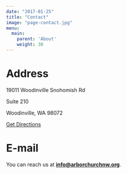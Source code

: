 ```yaml
---
date: "2017-01-25"
title: "Contact"
image: "page-contact.jpg"
menu:
  main:
    parent: 'About'
    weight: 30
---
```


# Address 

<div class="text-center">

<p>19011 Woodinville Snohomish Rd</p>

<p>Suite 210</p>

<p>Woodinville, WA 98072</p>

<a class="page-button" href="https://www.google.com/maps/place/19011+Woodinville+Snohomish+Rd,+Woodinville,+WA+98072/@47.7657651,-122.1576943,17z/data=!3m1!4b1!4m5!3m4!1s0x54900e9a33e7f0d3:0x2d8ffaf8fde7a709!8m2!3d47.7657651!4d-122.1555003">Get Directions</a>
</div>

# E-mail

<div class="text-center" style="margin-bottom: 100px;">
You can reach us at <strong><a href="mailto:info@arborchurchnw.org">info@arborchurchnw.org</a></strong>.
</div>
